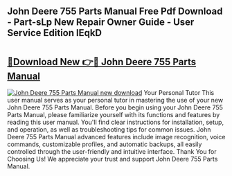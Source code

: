## John Deere 755 Parts Manual Free Pdf Download - Part-sLp New Repair Owner Guide - User Service Edition lEqkD

# <h2><a href="http://bc25246.oget.top/?id=John+Deere+755+Parts+Manual">🔗Download New 👉🔴 John Deere 755 Parts Manual</a></h2>

[![John Deere 755 Parts Manual new download](https://i.imgur.com/5g1atiW.png)](http://bc25246.oget.top/?id=John+Deere+755+Parts+Manual)
Your Personal Tutor This user manual serves as your personal tutor in mastering the use of your new John Deere 755 Parts Manual. Before you begin using your John Deere 755 Parts Manual, please familiarize yourself with its functions and features by reading this user manual. You'll find clear instructions for installation, setup, and operation, as well as troubleshooting tips for common issues. John Deere 755 Parts Manual advanced features include image recognition, voice commands, customizable profiles, and automatic backups, all easily controlled through the user-friendly and intuitive interface. Thank You for Choosing Us! We appreciate your trust and support John Deere 755 Parts Manual.
